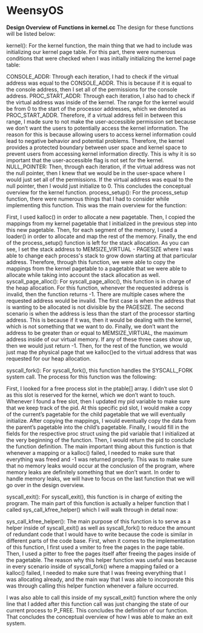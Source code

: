 WeensyOS
====================

<!-- TODO: Fill this out. -->

**Design Overview of Functions in kernel.cc**
The design for these functions will be listed below:

kernel():
For the kernel function, the main thing that we had to include was initializing our kernel page table. For this part, there were numerous conditions that were checked when I was initially initializing the kernel page table:

CONSOLE_ADDR: Through each iteration, I had to check if the virtual address was equal to the CONSOLE_ADDR. This is because if it is equal to the console address, then I set all of the permissions for the console address.
PROC_START_ADDR: Through each iteration, I also had to check if the virtual address was inside of the kernel. The range for the kernel would be from 0 to the start of the processor addresses, which we denoted as PROC_START_ADDR. Therefore, if a virtual address fell in between this range, I made sure to not make the user-accessible permission set because we don’t want the users to potentially access the kernel information. The reason for this is because allowing users to access kernel information could lead to negative behavior and potential problems. Therefore, the kernel provides a protected boundary between user space and kernel space to prevent users from accessing kernel information directly. This is why it is so important that the user-accessible flag is not set for the kernel.
NULL_POINTER: Then, through each iteration, if the virtual address was not the null pointer, then I knew that we would be in the user-space where I would just set all of the permissions. If the virtual address was equal to the null pointer, then I would just initialize to 0. This concludes the conceptual overview for the kernel function.
process_setup():
For the process_setup function, there were numerous things that I had to consider while implementing this function. This was the main overview for the function:

First, I used kalloc() in order to allocate a new pagetable. Then, I copied the mappings from my kernel pagetable that I initialized in the previous step into this new pagetable.
Then, for each segment of the memory, I used a loader() in order to allocate and map the rest of the memory.
Finally, the end of the process_setup() function is left for the stack allocation. As you can see, I set the stack address to MEMSIZE_VIRTUAL - PAGESIZE where I was able to change each process's stack to grow down starting at that particular address. Therefore, through this function, we were able to copy the mappings from the kernel pagetable to a pagetable that we were able to allocate while taking into account the stack allocation as well.
syscall_page_alloc():
For syscall_page_alloc(), this function is in charge of the heap allocation. For this function, whenever the requested address is invalid, then the function returns -1. There are multiple cases where the requested address would be invalid. The first case is when the address that is wanting to be allocated is not divisible by the PAGESIZE. The second scenario is when the address is less than the start of the processor starting address. This is because if it was, then it would be dealing with the kernel, which is not something that we want to do. Finally, we don’t want the address to be greater than or equal to MEMSIZE_VIRTUAL, the maximum address inside of our virtual memory. If any of these three cases show up, then we would just return -1. Then, for the rest of the function, we would just map the physical page that we kalloc()ed to the virtual address that was requested for our heap allocation.

syscall_fork():
For syscall_fork(), this function handles the SYSCALL_FORK system call. The process for this function was the following:

First, I looked for a free process slot in the ptable[] array. I didn’t use slot 0 as this slot is reserved for the kernel, which we don’t want to touch. Whenever I found a free slot, then I updated my pid variable to make sure that we keep track of the pid.
At this specific pid slot, I would make a copy of the current’s pagetable for the child pagetable that we will eventually initialize.
After copying the mappings, I would eventually copy the data from the parent’s pagetable into the child’s pagetable.
Finally, I would fill in the fields for the respective proc struct using the pid variable that I initialized at the very beginning of the function. Then, I would return the pid to conclude the function definition.
The main important thing about this function is that whenever a mapping or a kalloc() failed, I needed to make sure that everything was freed and -1 was returned properly. This was to make sure that no memory leaks would occur at the conclusion of the program, where memory leaks are definitely something that we don’t want. In order to handle memory leaks, we will have to focus on the last function that we will go over in the design overview.

syscall_exit():
For syscall_exit(), this function is in charge of exiting the program. The main part of this function is actually a helper function that I called sys_call_kfree_helper() which I will walk through in detail now:

sys_call_kfree_helper(): The main purpose of this function is to serve as a helper inside of syscall_exit() as well as syscall_fork() to reduce the amount of redundant code that I would have to write because the code is similar in different parts of the code base. First, when it comes to the implementation of this function, I first used a vmiter to free the pages in the page table. Then, I used a pitter to free the pages itself after freeing the pages inside of the pagetable.
The reason why this helper function was useful was because in every scenario inside of syscall_fork() where a mapping failed or a kalloc() failed, I needed to make sure that I was freeing everything that I was allocating already, and the main way that I was able to incorporate this was through calling this helper function whenever a failure occurred.

I was also able to call this inside of my syscall_exit() function where the only line that I added after this function call was just changing the state of our current process to P_FREE. This concludes the definition of our function. That concludes the conceptual overview of how I was able to make an exit system.


